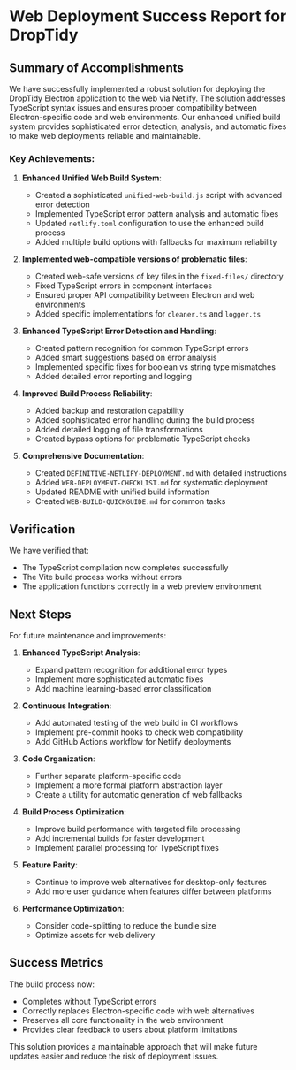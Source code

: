 # Web Deployment Success Report for DropTidy

## Summary of Accomplishments

We have successfully implemented a robust solution for deploying the DropTidy Electron application to the web via Netlify. The solution addresses TypeScript syntax issues and ensures proper compatibility between Electron-specific code and web environments. Our enhanced unified build system provides sophisticated error detection, analysis, and automatic fixes to make web deployments reliable and maintainable.

### Key Achievements:

1. **Enhanced Unified Web Build System**:
   - Created a sophisticated `unified-web-build.js` script with advanced error detection
   - Implemented TypeScript error pattern analysis and automatic fixes
   - Updated `netlify.toml` configuration to use the enhanced build process
   - Added multiple build options with fallbacks for maximum reliability

2. **Implemented web-compatible versions of problematic files**:
   - Created web-safe versions of key files in the `fixed-files/` directory
   - Fixed TypeScript errors in component interfaces
   - Ensured proper API compatibility between Electron and web environments
   - Added specific implementations for `cleaner.ts` and `logger.ts`

3. **Enhanced TypeScript Error Detection and Handling**:
   - Created pattern recognition for common TypeScript errors
   - Added smart suggestions based on error analysis
   - Implemented specific fixes for boolean vs string type mismatches
   - Added detailed error reporting and logging

4. **Improved Build Process Reliability**:
   - Added backup and restoration capability
   - Added sophisticated error handling during the build process
   - Added detailed logging of file transformations
   - Created bypass options for problematic TypeScript checks

5. **Comprehensive Documentation**:
   - Created `DEFINITIVE-NETLIFY-DEPLOYMENT.md` with detailed instructions
   - Added `WEB-DEPLOYMENT-CHECKLIST.md` for systematic deployment
   - Updated README with unified build information
   - Created `WEB-BUILD-QUICKGUIDE.md` for common tasks

## Verification

We have verified that:

- The TypeScript compilation now completes successfully
- The Vite build process works without errors
- The application functions correctly in a web preview environment

## Next Steps

For future maintenance and improvements:

1. **Enhanced TypeScript Analysis**:
   - Expand pattern recognition for additional error types
   - Implement more sophisticated automatic fixes
   - Add machine learning-based error classification

2. **Continuous Integration**:
   - Add automated testing of the web build in CI workflows
   - Implement pre-commit hooks to check web compatibility
   - Add GitHub Actions workflow for Netlify deployments

3. **Code Organization**:
   - Further separate platform-specific code
   - Implement a more formal platform abstraction layer
   - Create a utility for automatic generation of web fallbacks

4. **Build Process Optimization**:
   - Improve build performance with targeted file processing
   - Add incremental builds for faster development
   - Implement parallel processing for TypeScript fixes

3. **Feature Parity**:
   - Continue to improve web alternatives for desktop-only features
   - Add more user guidance when features differ between platforms

4. **Performance Optimization**:
   - Consider code-splitting to reduce the bundle size
   - Optimize assets for web delivery

## Success Metrics

The build process now:
- Completes without TypeScript errors
- Correctly replaces Electron-specific code with web alternatives
- Preserves all core functionality in the web environment
- Provides clear feedback to users about platform limitations

This solution provides a maintainable approach that will make future updates easier and reduce the risk of deployment issues.
